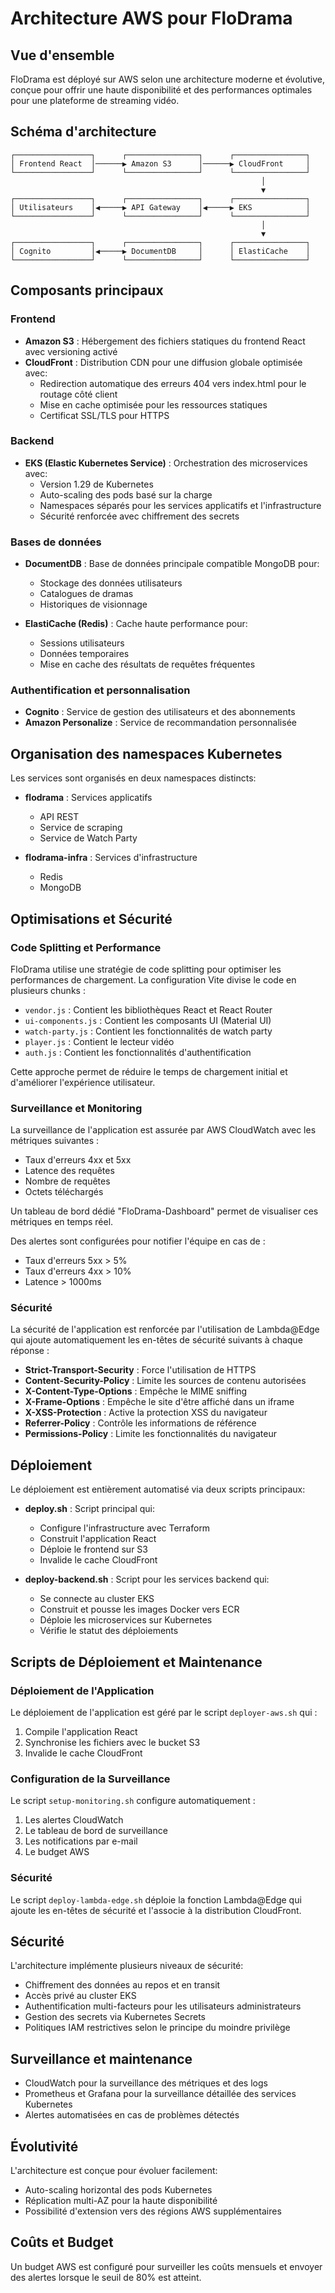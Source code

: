 # Architecture AWS pour FloDrama

## Vue d'ensemble

FloDrama est déployé sur AWS selon une architecture moderne et évolutive, conçue pour offrir une haute disponibilité et des performances optimales pour une plateforme de streaming vidéo.

## Schéma d'architecture

```
┌─────────────────┐      ┌────────────────┐      ┌────────────────┐
│ Frontend React  │──────▶ Amazon S3      │──────▶ CloudFront     │
└─────────────────┘      └────────────────┘      └────────────────┘
                                                        │
                                                        ▼
┌─────────────────┐      ┌────────────────┐      ┌────────────────┐
│ Utilisateurs    │◀─────▶ API Gateway    │◀─────▶ EKS            │
└─────────────────┘      └────────────────┘      └────────────────┘
                                                        │
                                                        ▼
┌─────────────────┐      ┌────────────────┐      ┌────────────────┐
│ Cognito         │◀─────▶ DocumentDB     │      │ ElastiCache    │
└─────────────────┘      └────────────────┘      └────────────────┘
```

## Composants principaux

### Frontend

- **Amazon S3** : Hébergement des fichiers statiques du frontend React avec versioning activé
- **CloudFront** : Distribution CDN pour une diffusion globale optimisée avec:
  - Redirection automatique des erreurs 404 vers index.html pour le routage côté client
  - Mise en cache optimisée pour les ressources statiques
  - Certificat SSL/TLS pour HTTPS

### Backend

- **EKS (Elastic Kubernetes Service)** : Orchestration des microservices avec:
  - Version 1.29 de Kubernetes
  - Auto-scaling des pods basé sur la charge
  - Namespaces séparés pour les services applicatifs et l'infrastructure
  - Sécurité renforcée avec chiffrement des secrets

### Bases de données

- **DocumentDB** : Base de données principale compatible MongoDB pour:
  - Stockage des données utilisateurs
  - Catalogues de dramas
  - Historiques de visionnage
  
- **ElastiCache (Redis)** : Cache haute performance pour:
  - Sessions utilisateurs
  - Données temporaires
  - Mise en cache des résultats de requêtes fréquentes

### Authentification et personnalisation

- **Cognito** : Service de gestion des utilisateurs et des abonnements
- **Amazon Personalize** : Service de recommandation personnalisée

## Organisation des namespaces Kubernetes

Les services sont organisés en deux namespaces distincts:

- **flodrama** : Services applicatifs
  - API REST
  - Service de scraping
  - Service de Watch Party
  
- **flodrama-infra** : Services d'infrastructure
  - Redis
  - MongoDB

## Optimisations et Sécurité

### Code Splitting et Performance

FloDrama utilise une stratégie de code splitting pour optimiser les performances de chargement. La configuration Vite divise le code en plusieurs chunks :

- `vendor.js` : Contient les bibliothèques React et React Router
- `ui-components.js` : Contient les composants UI (Material UI)
- `watch-party.js` : Contient les fonctionnalités de watch party
- `player.js` : Contient le lecteur vidéo
- `auth.js` : Contient les fonctionnalités d'authentification

Cette approche permet de réduire le temps de chargement initial et d'améliorer l'expérience utilisateur.

### Surveillance et Monitoring

La surveillance de l'application est assurée par AWS CloudWatch avec les métriques suivantes :

- Taux d'erreurs 4xx et 5xx
- Latence des requêtes
- Nombre de requêtes
- Octets téléchargés

Un tableau de bord dédié "FloDrama-Dashboard" permet de visualiser ces métriques en temps réel.

Des alertes sont configurées pour notifier l'équipe en cas de :
- Taux d'erreurs 5xx > 5%
- Taux d'erreurs 4xx > 10%
- Latence > 1000ms

### Sécurité

La sécurité de l'application est renforcée par l'utilisation de Lambda@Edge qui ajoute automatiquement les en-têtes de sécurité suivants à chaque réponse :

- **Strict-Transport-Security** : Force l'utilisation de HTTPS
- **Content-Security-Policy** : Limite les sources de contenu autorisées
- **X-Content-Type-Options** : Empêche le MIME sniffing
- **X-Frame-Options** : Empêche le site d'être affiché dans un iframe
- **X-XSS-Protection** : Active la protection XSS du navigateur
- **Referrer-Policy** : Contrôle les informations de référence
- **Permissions-Policy** : Limite les fonctionnalités du navigateur

## Déploiement

Le déploiement est entièrement automatisé via deux scripts principaux:

- **deploy.sh** : Script principal qui:
  - Configure l'infrastructure avec Terraform
  - Construit l'application React
  - Déploie le frontend sur S3
  - Invalide le cache CloudFront

- **deploy-backend.sh** : Script pour les services backend qui:
  - Se connecte au cluster EKS
  - Construit et pousse les images Docker vers ECR
  - Déploie les microservices sur Kubernetes
  - Vérifie le statut des déploiements

## Scripts de Déploiement et Maintenance

### Déploiement de l'Application

Le déploiement de l'application est géré par le script `deployer-aws.sh` qui :
1. Compile l'application React
2. Synchronise les fichiers avec le bucket S3
3. Invalide le cache CloudFront

### Configuration de la Surveillance

Le script `setup-monitoring.sh` configure automatiquement :
1. Les alertes CloudWatch
2. Le tableau de bord de surveillance
3. Les notifications par e-mail
4. Le budget AWS

### Sécurité

Le script `deploy-lambda-edge.sh` déploie la fonction Lambda@Edge qui ajoute les en-têtes de sécurité et l'associe à la distribution CloudFront.

## Sécurité

L'architecture implémente plusieurs niveaux de sécurité:

- Chiffrement des données au repos et en transit
- Accès privé au cluster EKS
- Authentification multi-facteurs pour les utilisateurs administrateurs
- Gestion des secrets via Kubernetes Secrets
- Politiques IAM restrictives selon le principe du moindre privilège

## Surveillance et maintenance

- CloudWatch pour la surveillance des métriques et des logs
- Prometheus et Grafana pour la surveillance détaillée des services Kubernetes
- Alertes automatisées en cas de problèmes détectés

## Évolutivité

L'architecture est conçue pour évoluer facilement:

- Auto-scaling horizontal des pods Kubernetes
- Réplication multi-AZ pour la haute disponibilité
- Possibilité d'extension vers des régions AWS supplémentaires

## Coûts et Budget

Un budget AWS est configuré pour surveiller les coûts mensuels et envoyer des alertes lorsque le seuil de 80% est atteint.
